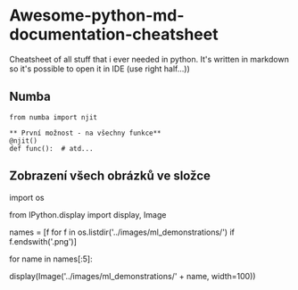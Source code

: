 # Awesome-python-md-documentation-cheatsheet
Cheatsheet of all stuff that i ever needed in python. It's written in markdown so it's possible to open it in IDE (use right half...))





## Numba
    from numba import njit

    ** První možnost - na všechny funkce**
    @njit()
    def func():  # atd...

## Zobrazení všech obrázků ve složce
import os

from IPython.display import display, Image

names = [f for f in os.listdir('../images/ml_demonstrations/') if f.endswith('.png')]

for name in names[:5]:

 display(Image('../images/ml_demonstrations/' + name, width=100))
